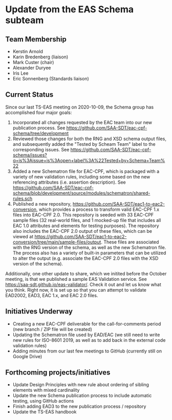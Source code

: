 # Update from the EAS Schema subteam

## Team Membership

- Kerstin Arnold
- Karin Bredenberg (liaison)
- Mark Custer (chair)
- Alexander Duryee
- Iris Lee
- Eric Sonnenberg (Standards liaison)

## Current Status

Since our last TS-EAS meeting on 2020-10-09, the Schema group has accomplished four major goals:

1. Incorporated all changes requested by the EAC team into our new publication process. See https://github.com/SAA-SDT/eac-cpf-schema/tree/development 
1. Reviewed those changes for both the RNG and XSD schema output files, and subsequently added the "Tested by Scheam Team" label to the corresponding issues. See https://github.com/SAA-SDT/eac-cpf-schema/issues?q=is%3Aissue+is%3Aopen+label%3A%22Tested+by+Schema+Team%22
1. Added a new Schematron file for EAC-CPF, which is packaged with a variety of new validation rules, including some based on the new referencing attributes (i.e. assertion description). See https://github.com/SAA-SDT/eac-cpf-schema/blob/development/source/modules/schematron/shared-rules.sch
1. Published a new repository, https://github.com/SAA-SDT/eac1-to-eac2-conversion, which provides a process to transform valid EAC-CPF 1.x files into EAC-CPF 2.0. This repository is seeded with 33 EAC-CPF sample files (32 real-world files, and 1 mocked-up file that includes all EAC 1.0 attributes and elements for testing purposes). The repository also includes the EAC-CPF 2.0 output of these files, which can be viewed at https://github.com/SAA-SDT/eac1-to-eac2-conversion/tree/main/sample-files/output. These files are associated with the RNG version of the schema, as well as the new Schematron file. The process also has a variety of built-in parameters that can be utilized to alter the output (e.g. associate the EAC-CPF 2.0 files with the XSD version of the schema).

Additionally, one other update to share, which we initited before the October meeting, is that we published a sample EAS Validation service. See https://saa-sdt.github.io/eas-validator/.  Check it out and let us know what you think. Right now, it is set up so that you can attempt to validate EAD2002, EAD3, EAC 1.x, and EAC 2.0 files.

## Initiatives Underway

- Creating a new EAC-CPF deliverable for the call-for-comments period (new branch / ZIP file will be created)
- Updating the Schematron file used by EAD/EAC (we still need to write new rules for ISO-8601 2019, as well as to add back in the external code validation rules)
- Adding minutes from our last few meetings to GitHub (currently still on Google Drive)


## Forthcoming projects/initiatives

- Update Design Principles with new rule about ordering of sibling elements with mixed cardinality
- Update the new Schema publication process to include automatic testing, using GitHub actions
- Finish adding EAD3 to the new publication process / repository
- Update the TS-EAS handbook
